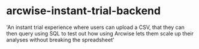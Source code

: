# arcwise-instant-trial-backend

'An instant trial experience where users can upload a CSV, that they can then query using SQL to test out how using Arcwise lets them scale up their analyses without breaking the spreadsheet'
